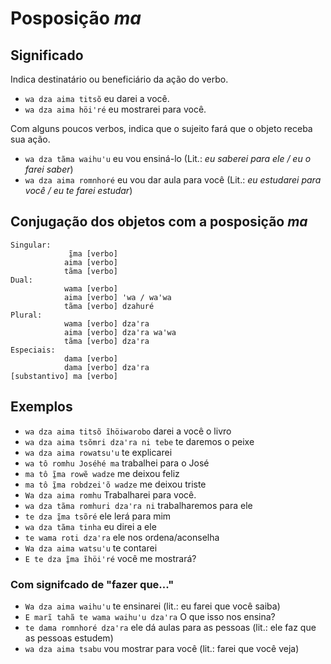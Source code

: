 # Posposição _ma_

## Significado

Indica destinatário ou beneficiário da ação do verbo.

- `wa dza aima titsõ` eu darei a você.
- `wa dza aima höiꞌré` eu mostrarei para você.

Com alguns poucos verbos, indica que o sujeito fará que o objeto receba sua ação.

- `wa dza tãma waihuꞌu` eu vou ensiná-lo (Lit.: _eu saberei para ele / eu o farei saber_)
- `wa dza aima romnhoré` eu vou dar aula para você (Lit.: _eu estudarei para você / eu te farei estudar_)

## Conjugação dos objetos com a posposição _ma_

```text
Singular:
             ĩ̱ma [verbo]
            aima [verbo]
            tãma [verbo]
Dual:
            wama [verbo]
            aima [verbo] ꞌwa / waꞌwa
            tãma [verbo] dzahuré
Plural:
            wama [verbo] dzaꞌra
            aima [verbo] dzaꞌra waꞌwa
            tãma [verbo] dzaꞌra
Especiais:
            dama [verbo]
            dama [verbo] dzaꞌra
[substantivo] ma [verbo]
```

## Exemplos

- `wa dza aima titsõ ĩhöiwarobo` darei a você o livro
- `wa dza aima tsõmri dzaꞌra ni tebe` te daremos o peixe
- `wa dza aima rowatsuꞌu` te explicarei
- `wa tô romhu Joséhé ma` trabalhei para o José
- `ma tô ĩ̱ma rowẽ wadze` me deixou feliz
- `ma tô ĩ̱ma robdzei'õ wadze` me deixou triste
- `Wa dza aima romhu` Trabalharei para você.
- `wa dza tãma romhuri dzaꞌra ni` trabalharemos para ele
- `te dza ĩ̱ma tsõré` ele lerá para mim
- `wa dza tãma tinha` eu direi a ele
- `te wama roti dzaꞌra` ele nos ordena/aconselha
- `Wa dza aima watsuꞌu` te contarei
- `E te dza ĩ̱ma ĩhöiꞌré` você me mostrará?

### Com signifcado de "fazer que..."

- `Wa dza aima waihu'u` te ensinarei (lit.: eu farei que você saiba)
- `E marĩ tahã te wama waihuꞌu dzaꞌra` O que isso nos ensina?
- `te dama romnhoré dzaꞌra` ele dá aulas para as pessoas (lit.: ele faz que as pessoas estudem)
- `wa dza aima tsabu` vou mostrar para você (lit.: farei que você veja)
